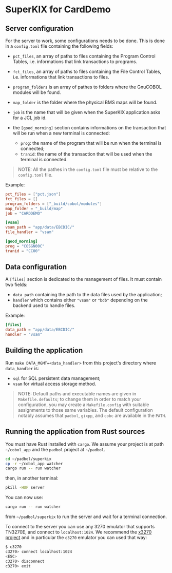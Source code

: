 # SuperKIX for CardDemo

## Server configuration

For the server to work, some configurations needs to be done.
This is done in a `config.toml` file containing the following fields:

- `pct_files`, an array of paths to files containing the Program Control
Tables, i.e. informations that link transactions to programs.

- `fct_files`, an array of paths to files containing the File Control
Tables, i.e. informations that link transactions to files.

- `program_folders` is an array of pathes to folders where the GnuCOBOL modules
will be found.

- `map_folder` is the folder where the physical BMS maps will be found.

- `job` is the name that will be given when the SuperKIX application asks for a
JCL job id.

- the `[good_morning]` section contains informations on the transaction that
will be run when a new terminal is connected:
    + `prog`: the name of the program that will be run when the terminal is
    connected;
    + `tranid`: the name of the transaction that will be used when the terminal
    is connected.

> NOTE:
> All the pathes in the `config.toml` file must be relative to the `config.toml`
> file.

Example:

```toml
pct_files = ["pct.json"]
fct_files = []
program_folders = ["_build/cobol/modules"]
map_folder = "_build/map"
job = "CARDDEMO"

[vsam]
vsam_path = "app/data/EBCDIC/"
file_handler = "vsam"

[good_morning]
prog = "COSGN00C"
tranid = "CC00"
```

## Data configuration

A `[files]` section is dedicated to the management of files. It must contain
two fields:
- `data_path` containing the path to the data files used by the application;
- `handler` which contains either `"vsam"` or `"bdb"` depending on the backend
used to handle files.

Example:

```toml
[files]
data_path = "app/data/EBCDIC/"
handler = "vsam"
```

## Building the application

Run `make DATA_MGMT=<data_handler>` from this project's directory where
`data_handler` is:
- `sql` for SQL persistent data management;
- `vsam` for virtual access storage method.

> NOTE:
> Default paths and executable names are given in `Makefile.defaults`; to
change them in order to match your configuration, you may create a
`Makefile.config` with suitable assignments to those same variables.  The
default configuration notably assumes that `padbol`, `gixpp`, and `cobc` are
available in the `PATH`.

## Running the application from Rust sources

You must have Rust installed with `cargo`. We assume your project is at path
`~/cobol_app` and the `padbol` project at `~/padbol`.

```sh
cd ~/padbol/superkix
cp -r ~/cobol_app watcher
cargo run -- run watcher
```

then, in another terminal:

```sh
pkill -HUP server
```

You can now use:
```sh
cargo run -- run watcher
```

from `~/padbol/superkix` to run the server and wait for a terminal connection.

To connect to the server you can use any 3270 emulator that supports TN3270E,
and connect to `localhost:1024`. We recommend the
[x3270 project](https://github.com/pmattes/x3270) and in particular the `c3270`
emulator you can used that way:

```sh
$ c3270
c3270> connect localhost:1024
<ESC>
c3270> disconnect
c3270> exit
```
